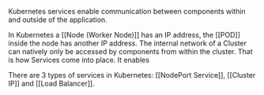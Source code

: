Kubernetes services enable communication between components within and outside of the application.

In Kubernetes a [[Node (Worker Node)]] has an IP address, the [[POD]] inside the node has another IP address. The internal network of a Cluster can natively only be accessed by components from within the cluster. That is how Services come into place. It enables

There are 3 types of services in Kubernetes: [[NodePort Service]], [[Cluster IP]] and [[Load Balancer]].